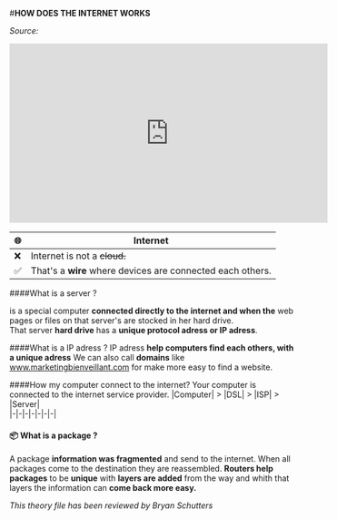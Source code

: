 #**HOW DOES THE INTERNET WORKS**  

_Source:_  
<iframe width="560" height="315" src="https://www.youtube.com/embed/7_LPdttKXPc?si=orYnePceEVhuCK1d" title="YouTube video player" frameborder="0" allow="accelerometer; autoplay; clipboard-write; encrypted-media; gyroscope; picture-in-picture; web-share" allowfullscreen></iframe>

|🌐|Internet| 
|-|-|
|❌| Internet is not a ~~cloud.~~ | 
|✅| That's a **wire** where devices are connected each others.|  


####What is a server ?

is a special computer **connected directly to the internet and when the** web pages or files on that server's are stocked in her hard drive.  
That server **hard drive** has a **unique protocol adress or IP adress**.  

####What is a IP adress ?
IP adress **help computers find each others, with a unique adress** 
We can also call **domains** like www.marketingbienveillant.com for make more easy to find a website.

####How my computer connect to the internet?
Your computer is connected to the internet service provider. 
|Computer| > |DSL| > |ISP| > |Server|  
|-|-|-|-|-|-|-|

#### 📦 What is a package ?  
A package **information was fragmented** and send to the internet. When all packages come to the destination they are reassembled. **Routers help packages** to be **unique** with **layers are added** from the way and whith that layers the information can **come back more easy.**

*This theory file has been reviewed by Bryan Schutters*